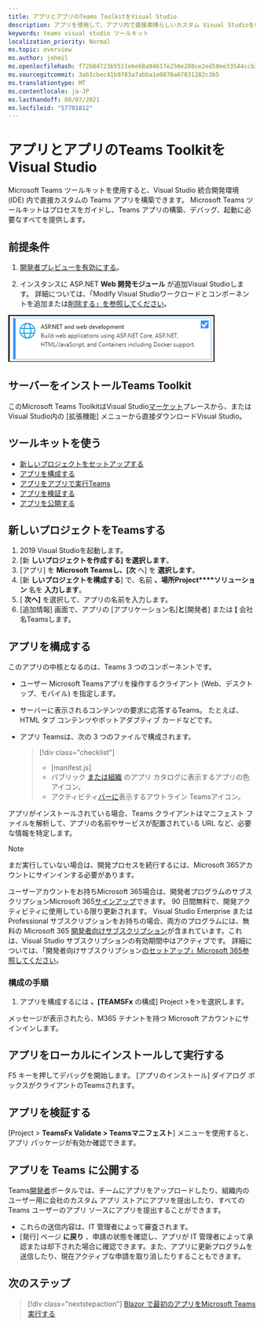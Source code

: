 ```yaml
---
title: アプリとアプリのTeams ToolkitをVisual Studio
description: アプリを使用して、アプリ内で直接素晴らしいカスタム Visual Studioを構築Microsoft Teams Toolkit
keywords: teams visual studio ツールキット
localization_priority: Normal
ms.topic: overview
ms.author: johmil
ms.openlocfilehash: f72b8d723b5511e6e68a94617e256e280ce2ed50ee33544ccb3c8c237ddd9832
ms.sourcegitcommit: 3ab1cbec41b9783a7abba1e0870a67831282c3b5
ms.translationtype: MT
ms.contentlocale: ja-JP
ms.lasthandoff: 08/07/2021
ms.locfileid: "57701812"
---
```

# <a name="build-apps-with-the-teams-toolkit-and-visual-studio"></a>アプリとアプリのTeams ToolkitをVisual Studio

Microsoft Teams ツールキットを使用すると、Visual Studio 統合開発環境 (IDE) 内で直接カスタムの Teams アプリを構築できます。 Microsoft Teams ツールキットはプロセスをガイドし、Teams アプリの構築、デバッグ、起動に必要なすべてを提供します。

## <a name="prerequisites"></a>前提条件

1. [開発者プレビューを有効にする](../resources/dev-preview/developer-preview-intro.md#enable-developer-preview)。

2. インスタンスに ASP.NET **<span></span> Web 開発モジュール** が追加Visual Studioします。 詳細については、「Modify Visual Studioワークロードとコンポーネントを追加または[削除する」を参照してください](/visualstudio/install/modify-visual-studio?view=vs-2019&preserve-view=true)。

![Visual studio asp.net モジュール](../assets/images/visual-studio-web-dev-module.png)

## <a name="install-the-teams-toolkit"></a>サーバーをインストールTeams Toolkit

このMicrosoft Teams ToolkitはVisual Studio[マーケット](https://marketplace.visualstudio.com/items?itemName=msft-vsteamstoolkit.vsteamstoolkit)プレースから、またはVisual Studio内の [拡張機能] メニューから直接ダウンロードVisual Studio。 

## <a name="use-the-toolkit"></a>ツールキットを使う

- [新しいプロジェクトをセットアップする](#set-up-a-new-teams-project)
- [アプリを構成する](#configure-your-app)
- [アプリをアプリで実行Teams](#install-and-run-your-app-locally)
- [アプリを検証する](#validate-your-app)
- [アプリを公開する](#publish-your-app-to-teams)

## <a name="set-up-a-new-teams-project"></a>新しいプロジェクトをTeamsする

1. 2019 Visual Studioを起動します。
2. [新 **しいプロジェクトを作成する] を選択します**。
3. [アプリ] を **Microsoft Teamsし、[次** へ] を **選択します**。
4. [新 **しいプロジェクトを構成する**] で、名前 **、場所Project****ソリューション** 名を **入力します**。
5. [ **次へ]** を選択して、アプリの名前を入力します。
6. [追加情報] 画面で、アプリの [アプリケーション名]**と**[開発者] または **[** 会社名Teamsします。

## <a name="configure-your-app"></a>アプリを構成する

このアプリの中核となるのは、Teams 3 つのコンポーネントです。

- ユーザー Microsoft Teamsアプリを操作するクライアント (Web、デスクトップ、モバイル) を指定します。
- サーバーに表示されるコンテンツの要求に応答するTeams。 たとえば、HTML タブ コンテンツやボットアダプティブ カードなどです。
- アプリ Teamsは、次の 3 つのファイルで構成されます。

    > [!div class="checklist"]
    >
    > - [manifest.js]
    > - パブリック [または組織](../resources/schema/manifest-schema.md#icons) のアプリ カタログに表示するアプリの色アイコン。
    > - アクティビティ[バーに](../resources/schema/manifest-schema.md#icons)表示するアウトライン Teamsアイコン。

アプリがインストールされている場合、Teams クライアントはマニフェスト ファイルを解析して、アプリの名前やサービスが配置されている URL など、必要な情報を特定します。

> [!NOTE]
>まだ実行していない場合は、開発プロセスを続行するには、Microsoft 365アカウントにサインインする必要があります。
>
> ユーザーアカウントをお持ちMicrosoft 365場合は、開発者プログラムのサブスクリプションMicrosoft 365[サインアップ](https://developer.microsoft.com/microsoft-365/dev-program)できます。 90 日間無料で、開発アクティビティに使用している限り更新されます。 Visual Studio Enterprise または Professional サブスクリプションをお持ちの場合、両方のプログラムには、無料の Microsoft 365 [開発者向けサブスクリプション](https://aka.ms/MyVisualStudioBenefits)が含まれています。これは、Visual Studio サブスクリプションの有効期間中はアクティブです。 詳細については、「開発者向けサブスクリプション[のセットアップ」Microsoft 365参照してください](/office/developer-program/office-365-developer-program-get-started)。

### <a name="configuration-steps"></a>構成の手順

1. アプリを構成するには **、[TEAMSFx** の構成] Project >を>を選択します。

メッセージが表示されたら、M365 テナントを持つ Microsoft アカウントにサインインします。

## <a name="install-and-run-your-app-locally"></a>アプリをローカルにインストールして実行する

F5 キーを押してデバッグを開始します。 [アプリのインストール] ダイアログ ボックスがクライアントのTeamsされます。

## <a name="validate-your-app"></a>アプリを検証する

[Project > **TeamsFx Validate > Teamsマニフェスト**] メニューを使用すると、アプリ パッケージが有効か確認できます。

## <a name="publish-your-app-to-teams"></a>アプリを Teams に公開する

Teams[開発者](https://dev.teams.microsoft.com/home)ポータルでは、チームにアプリをアップロードしたり、組織内のユーザー用に会社のカスタム アプリ ストアにアプリを提出したり、すべての Teams ユーザーのアプリ ソースにアプリを提出することができます。

- これらの送信内容は、IT 管理者によって審査されます。
- [発行] ページ **に戻り** 、申請の状態を確認し、アプリが IT 管理者によって承認または却下された場合に確認できます。また、アプリに更新プログラムを送信したり、現在アクティブな申請を取り消したりすることもできます。

## <a name="next-step"></a>次のステップ

> [!div class="nextstepaction"]
> [Blazor で最初のアプリをMicrosoft Teams実行する](../get-started/first-app-blazor.md)
